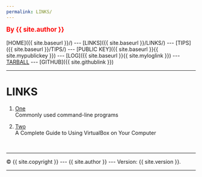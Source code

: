 ```yaml
---
permalink: LINKS/
---
```

<span style="color:red; font-weight:bold; font-size:larger;">By {{ site.author }}</span>
<br><br>
[HOME]({{ site.baseurl }}/) ---
[LINKS]({{ site.baseurl }}/LINKS/) ---
[TIPS]({{ site.baseurl }}/TIPS/) ---
[PUBLIC KEY]({{ site.baseurl }}{{ site.mypublickey }}) ---
[LOG]({{ site.baseurl }}{{ site.myloglink }}) ---
[TARBALL](SandBox/daffafaizan.tar.xz) ---
[GITHUB]({{ site.githublink }})
<br>
<hr>

# LINKS

1. [One](https://wiki.debian.org/ShellCommands)<br>
Commonly used command-line programs

2. [Two](https://www.nakivo.com/blog/use-virtualbox-quick-overview/)<br>
A Complete Guide to Using VirtualBox on Your Computer

<br>
<hr>
&copy; {{ site.copyright }} --- {{ site.author }} --- Version: {{ site.version }}.
<hr>
<br>
